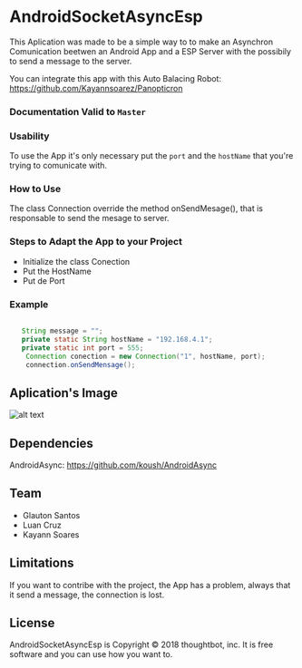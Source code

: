 ﻿# AndroidSocketAsyncEsp
This Aplication was made to be a simple way to to make an Asynchron Comunication beetwen an Android App and a ESP Server with the possibily to send a message to the server. 

You can integrate this app with this Auto Balacing Robot: https://github.com/Kayannsoarez/Panopticron

### Documentation Valid to `Master`

### Usability

To use the App it's only necessary put the `port` and the `hostName` that you're trying to comunicate with.

### How to Use
The class Connection override the method onSendMesage(), that is responsable to send the mesage to server. 

### Steps to Adapt the App to your Project
* Initialize the class Conection
* Put the HostName
* Put de Port
### Example
```java

   String message = "";
   private static String hostName = "192.168.4.1";
   private static int port = 555;
	Connection conection = new Connection("1", hostName, port);
	connection.onSendMensage();
```

Aplication's Image
----------
![alt text](https://uploaddeimagens.com.br/images/001/770/564/full/print_tela.jpg?1544388008)

Dependencies
----------
AndroidAsync: https://github.com/koush/AndroidAsync

Team
----------
* Glauton Santos
* Luan Cruz
* Kayann Soares

Limitations
----------
If you want to contribe with the project, the App has a problem, always that it send a message, the connection is lost.

License
----------

AndroidSocketAsyncEsp is Copyright © 2018 thoughtbot, inc. It is free software and you can use how you want to.